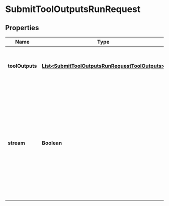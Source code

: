 # SubmitToolOutputsRunRequest

## Properties
Name | Type | Description | Notes
------------ | ------------- | ------------- | -------------
**toolOutputs** | [**List&lt;SubmitToolOutputsRunRequestToolOutputs&gt;**](SubmitToolOutputsRunRequestToolOutputs.md) | A list of tools for which the outputs are being submitted. | 
**stream** | **Boolean** | If &#x60;true&#x60;, returns a stream of events that happen during the Run as server-sent events, terminating when the Run enters a terminal state with a &#x60;data: [DONE]&#x60; message.  |  [optional]
